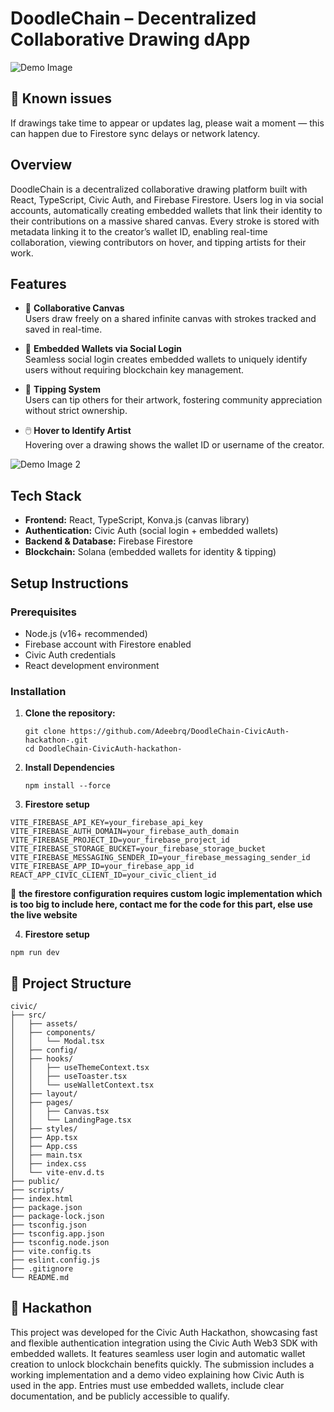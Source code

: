# DoodleChain – Decentralized Collaborative Drawing dApp

![Demo Image](https://drive.google.com/uc?export=view&id=1RA-CFVkKmrRAIJJKItlI_WrfHhJJAM1u)

## 🚨 Known issues

If drawings take time to appear or updates lag, please wait a moment — this can happen due to Firestore sync delays or network latency.

## Overview

DoodleChain is a decentralized collaborative drawing platform built with React, TypeScript, Civic Auth, and Firebase Firestore. Users log in via social accounts, automatically creating embedded wallets that link their identity to their contributions on a massive shared canvas. Every stroke is stored with metadata linking it to the creator’s wallet ID, enabling real-time collaboration, viewing contributors on hover, and tipping artists for their work.

## Features

- 🎨 **Collaborative Canvas**  
  Users draw freely on a shared infinite canvas with strokes tracked and saved in real-time.

- 🔐 **Embedded Wallets via Social Login**  
  Seamless social login creates embedded wallets to uniquely identify users without requiring blockchain key management.

- 💸 **Tipping System**  
  Users can tip others for their artwork, fostering community appreciation without strict ownership.

- 🖱️ **Hover to Identify Artist**  
  Hovering over a drawing shows the wallet ID or username of the creator.
  
![Demo Image 2](https://drive.google.com/uc?export=view&id=1JLydYLPDs0JRHTt7wz8uLhEOyNBwzCNt)


## Tech Stack

* **Frontend:** React, TypeScript, Konva.js (canvas library)  
* **Authentication:** Civic Auth (social login + embedded wallets)  
* **Backend & Database:** Firebase Firestore  
* **Blockchain:** Solana (embedded wallets for identity & tipping)

## Setup Instructions

### Prerequisites
- Node.js (v16+ recommended)
- Firebase account with Firestore enabled
- Civic Auth credentials
- React development environment

### Installation


1. **Clone the repository:**
   ```
   git clone https://github.com/Adeebrq/DoodleChain-CivicAuth-hackathon-.git
   cd DoodleChain-CivicAuth-hackathon-
   ```

2. **Install Dependencies**
   ```
   npm install --force
   ```
   
3. **Firestore setup**
```
VITE_FIREBASE_API_KEY=your_firebase_api_key
VITE_FIREBASE_AUTH_DOMAIN=your_firebase_auth_domain
VITE_FIREBASE_PROJECT_ID=your_firebase_project_id
VITE_FIREBASE_STORAGE_BUCKET=your_firebase_storage_bucket
VITE_FIREBASE_MESSAGING_SENDER_ID=your_firebase_messaging_sender_id
VITE_FIREBASE_APP_ID=your_firebase_app_id
REACT_APP_CIVIC_CLIENT_ID=your_civic_client_id
```
🚨 **the firestore configuration requires custom logic implementation which is too big to include here, contact me for the code for this part, else use the live website**

4. **Firestore setup**
```
npm run dev
```




## 📁 Project Structure

```
civic/
├── src/
│   ├── assets/
│   ├── components/
│   │   └── Modal.tsx
│   ├── config/
│   ├── hooks/
│   │   ├── useThemeContext.tsx
│   │   ├── useToaster.tsx
│   │   └── useWalletContext.tsx
│   ├── layout/
│   ├── pages/
│   │   ├── Canvas.tsx
│   │   └── LandingPage.tsx
│   ├── styles/
│   ├── App.tsx
│   ├── App.css
│   ├── main.tsx
│   ├── index.css
│   └── vite-env.d.ts
├── public/
├── scripts/
├── index.html
├── package.json
├── package-lock.json
├── tsconfig.json
├── tsconfig.app.json
├── tsconfig.node.json
├── vite.config.ts
├── eslint.config.js
├── .gitignore
└── README.md
```

## 🏁 Hackathon

This project was developed for the Civic Auth Hackathon, showcasing fast and flexible authentication integration using the Civic Auth Web3 SDK with embedded wallets. It features seamless user login and automatic wallet creation to unlock blockchain benefits quickly. The submission includes a working implementation and a demo video explaining how Civic Auth is used in the app. Entries must use embedded wallets, include clear documentation, and be publicly accessible to qualify.
